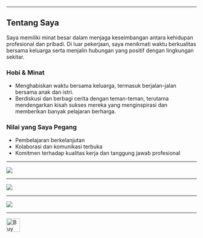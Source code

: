 * * *
## Tentang Saya

Saya memiliki minat besar dalam menjaga keseimbangan antara kehidupan profesional dan pribadi. Di luar pekerjaan, saya menikmati waktu berkualitas bersama keluarga serta menjalin hubungan yang positif dengan lingkungan sekitar.


### Hobi & Minat

- Menghabiskan waktu bersama keluarga, termasuk berjalan-jalan bersama anak dan istri.
- Berdiskusi dan berbagi cerita dengan teman-teman, terutama mendengarkan kisah sukses mereka yang menginspirasi dan memberikan banyak pelajaran berharga.


### Nilai yang Saya Pegang

- Pembelajaran berkelanjutan
- Kolaborasi dan komunikasi terbuka
- Komitmen terhadap kualitas kerja dan tanggung jawab profesional



* * *
![](https://github-profile-trophy.vercel.app/?username=Gand0r&theme=tokyonight)
* * *
![](https://github-profile-summary-cards.vercel.app/api/cards/profile-details?username=Gand0r&theme=tokyonight)
* * *
![](https://github-readme-stats.vercel.app/api/top-langs/?username=Gand0r&hide=javascript,css,scss,html&theme=tokyonight)
* * *


<a href='https://ko-fi.com/M4M3AGKQC' target='_blank'><img height='36' style='border:0px;height:36px;' src='https://cdn.ko-fi.com/cdn/kofi1.png?v=3' border='0' alt='Buy Me a Coffee at ko-fi.com' /></a>
